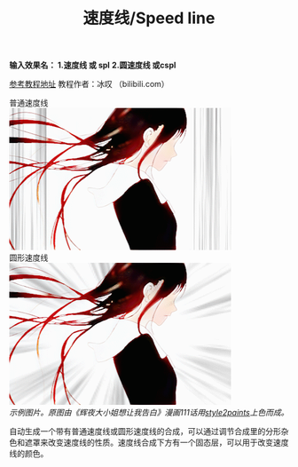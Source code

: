 ﻿---
title: 速度线/Speed line
---

**输入效果名： 1.速度线 或 spl**  **2.圆速度线 或cspl**

[参考教程地址](https://www.bilibili.com/read/cv876717) 教程作者：冰叹 （bilibili.com）

普通速度线  
![](/img/spl_demo.gif)    
圆形速度线  
![](/img/cspl_demo.gif)    
_示例图片。原图由《辉夜大小姐想让我告白》漫画111话用[style2paints](https://github.com/lllyasviel/style2paints)上色而成。_

自动生成一个带有普通速度线或圆形速度线的合成，可以通过调节合成里的分形杂色和遮罩来改变速度线的性质。速度线合成下方有一个固态层，可以用于改变速度线的颜色。
